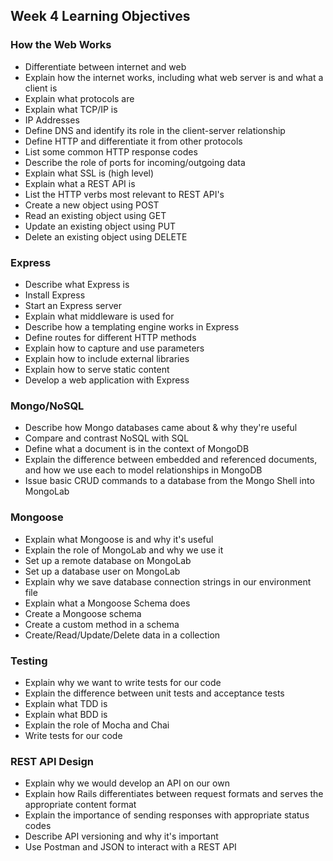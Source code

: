 ## Week 4 Learning Objectives 

### How the Web Works 

- Differentiate between internet and web
- Explain how the internet works, including what web server is and what a client is
- Explain what protocols are
- Explain what TCP/IP is
- IP Addresses
- Define DNS and identify its role in the client-server relationship
- Define HTTP and differentiate it from other protocols
- List some common HTTP response codes
- Describe the role of ports for incoming/outgoing data
- Explain what SSL is (high level)
- Explain what a REST API is
- List the HTTP verbs most relevant to REST API's
- Create a new object using POST
- Read an existing object using GET
- Update an existing object using PUT
- Delete an existing object using DELETE

### Express

- Describe what Express is
- Install Express
- Start an Express server
- Explain what middleware is used for
- Describe how a templating engine works in Express
- Define routes for different HTTP methods
- Explain how to capture and use parameters
- Explain how to include external libraries 
- Explain how to serve static content
- Develop a web application with Express

### Mongo/NoSQL

- Describe how Mongo databases came about & why they're useful
- Compare and contrast NoSQL with SQL
- Define what a document is in the context of MongoDB
- Explain the difference between embedded and referenced documents, and how we use each to model relationships in MongoDB
- Issue basic CRUD commands to a database from the Mongo Shell into MongoLab

### Mongoose 

- Explain what Mongoose is and why it's useful
- Explain the role of MongoLab and why we use it
- Set up a remote database on MongoLab
- Set up a database user on MongoLab
- Explain why we save database connection strings in our environment file
- Explain what a Mongoose Schema does
- Create a Mongoose schema
- Create a custom method in a schema
- Create/Read/Update/Delete data in a collection

### Testing

- Explain why we want to write tests for our code
- Explain the difference between unit tests and acceptance tests
- Explain what TDD is
- Explain what BDD is
- Explain the role of Mocha and Chai
- Write tests for our code

### REST API Design

- Explain why we would develop an API on our own
- Explain how Rails differentiates between request formats and serves the appropriate content format
- Explain the importance of sending responses with appropriate status codes
- Describe API versioning and why it's important
- Use Postman and JSON to interact with a REST API
